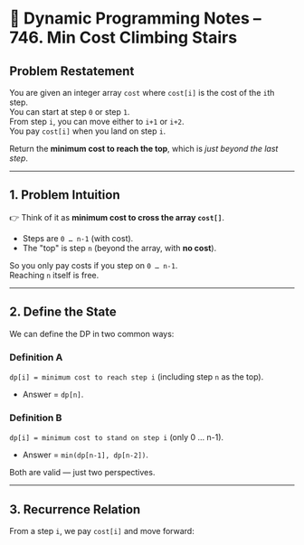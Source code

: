 # 🧩 Dynamic Programming Notes – 746. Min Cost Climbing Stairs

## Problem Restatement
You are given an integer array `cost` where `cost[i]` is the cost of the `i`th step.  
You can start at step `0` or step `1`.  
From step `i`, you can move either to `i+1` or `i+2`.  
You pay `cost[i]` when you land on step `i`.  

Return the **minimum cost to reach the top**, which is *just beyond the last step*.

---

## 1. Problem Intuition

👉 Think of it as **minimum cost to cross the array `cost[]`**.

- Steps are `0 … n-1` (with cost).  
- The "top" is step `n` (beyond the array, with **no cost**).  

So you only pay costs if you step on `0 … n-1`.  
Reaching `n` itself is free.

---

## 2. Define the State

We can define the DP in two common ways:

### Definition A
`dp[i] = minimum cost to reach step i` (including step `n` as the top).  
- Answer = `dp[n]`.

### Definition B
`dp[i] = minimum cost to stand on step i` (only 0 … n-1).  
- Answer = `min(dp[n-1], dp[n-2])`.

Both are valid — just two perspectives.

---

## 3. Recurrence Relation

From a step `i`, we pay `cost[i]` and move forward:

